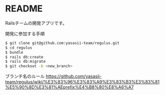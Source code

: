 # README

Railsチームの開発アプリです。

開発に参加する手順

```bash
$ git clone git@github.com:yasasii-team/regulus.git
$ cd regulus
$ bundle
$ rails db:create
$ rails db:migrate
$ git checkout -b <new_branch>
```
ブランチ名のルール
https://github.com/yasasii-team/regulus/wiki/%E3%83%96%E3%83%A9%E3%83%B3%E3%83%81%E5%90%8D%E3%81%AEprefix%E4%B8%80%E8%A6%A7
